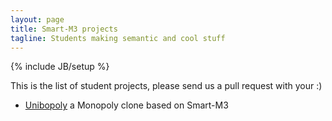 ```yaml
---
layout: page
title: Smart-M3 projects
tagline: Students making semantic and cool stuff
---
```

{% include JB/setup %}

<p>This is the list of student projects, please send us a pull request with your :)</p>

<ul class="posts">
    <li><a href="https://github.com/lorddex/unibopoly">Unibopoly</a> a Monopoly clone based on Smart-M3</li>
</ul>
